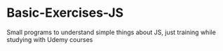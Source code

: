 # Basic-Exercises-JS
Small programs to understand simple things about JS, just training while studying with Udemy courses
